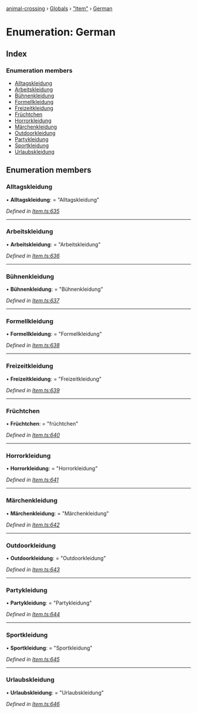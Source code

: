 [animal-crossing](../README.md) › [Globals](../globals.md) › ["Item"](../modules/_item_.md) › [German](_item_.german.md)

# Enumeration: German

## Index

### Enumeration members

* [Alltagskleidung](_item_.german.md#alltagskleidung)
* [Arbeitskleidung](_item_.german.md#arbeitskleidung)
* [Bühnenkleidung](_item_.german.md#bühnenkleidung)
* [Formellkleidung](_item_.german.md#formellkleidung)
* [Freizeitkleidung](_item_.german.md#freizeitkleidung)
* [Früchtchen](_item_.german.md#früchtchen)
* [Horrorkleidung](_item_.german.md#horrorkleidung)
* [Märchenkleidung](_item_.german.md#märchenkleidung)
* [Outdoorkleidung](_item_.german.md#outdoorkleidung)
* [Partykleidung](_item_.german.md#partykleidung)
* [Sportkleidung](_item_.german.md#sportkleidung)
* [Urlaubskleidung](_item_.german.md#urlaubskleidung)

## Enumeration members

###  Alltagskleidung

• **Alltagskleidung**: = "Alltagskleidung"

*Defined in [Item.ts:635](https://github.com/Norviah/animal-crossing/blob/e9cea70/module/types/Item.ts#L635)*

___

###  Arbeitskleidung

• **Arbeitskleidung**: = "Arbeitskleidung"

*Defined in [Item.ts:636](https://github.com/Norviah/animal-crossing/blob/e9cea70/module/types/Item.ts#L636)*

___

###  Bühnenkleidung

• **Bühnenkleidung**: = "Bühnenkleidung"

*Defined in [Item.ts:637](https://github.com/Norviah/animal-crossing/blob/e9cea70/module/types/Item.ts#L637)*

___

###  Formellkleidung

• **Formellkleidung**: = "Formellkleidung"

*Defined in [Item.ts:638](https://github.com/Norviah/animal-crossing/blob/e9cea70/module/types/Item.ts#L638)*

___

###  Freizeitkleidung

• **Freizeitkleidung**: = "Freizeitkleidung"

*Defined in [Item.ts:639](https://github.com/Norviah/animal-crossing/blob/e9cea70/module/types/Item.ts#L639)*

___

###  Früchtchen

• **Früchtchen**: = "früchtchen"

*Defined in [Item.ts:640](https://github.com/Norviah/animal-crossing/blob/e9cea70/module/types/Item.ts#L640)*

___

###  Horrorkleidung

• **Horrorkleidung**: = "Horrorkleidung"

*Defined in [Item.ts:641](https://github.com/Norviah/animal-crossing/blob/e9cea70/module/types/Item.ts#L641)*

___

###  Märchenkleidung

• **Märchenkleidung**: = "Märchenkleidung"

*Defined in [Item.ts:642](https://github.com/Norviah/animal-crossing/blob/e9cea70/module/types/Item.ts#L642)*

___

###  Outdoorkleidung

• **Outdoorkleidung**: = "Outdoorkleidung"

*Defined in [Item.ts:643](https://github.com/Norviah/animal-crossing/blob/e9cea70/module/types/Item.ts#L643)*

___

###  Partykleidung

• **Partykleidung**: = "Partykleidung"

*Defined in [Item.ts:644](https://github.com/Norviah/animal-crossing/blob/e9cea70/module/types/Item.ts#L644)*

___

###  Sportkleidung

• **Sportkleidung**: = "Sportkleidung"

*Defined in [Item.ts:645](https://github.com/Norviah/animal-crossing/blob/e9cea70/module/types/Item.ts#L645)*

___

###  Urlaubskleidung

• **Urlaubskleidung**: = "Urlaubskleidung"

*Defined in [Item.ts:646](https://github.com/Norviah/animal-crossing/blob/e9cea70/module/types/Item.ts#L646)*

